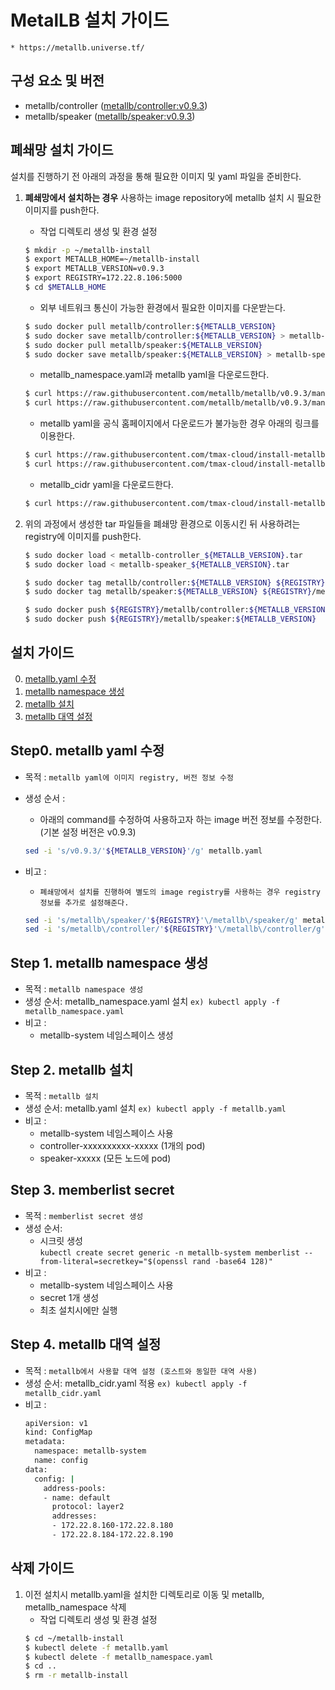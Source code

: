 
# MetalLB 설치 가이드
    * https://metallb.universe.tf/

## 구성 요소 및 버전
* metallb/controller ([metallb/controller:v0.9.3](https://hub.docker.com/layers/metallb/controller/v0.9.3/images/sha256-d1fe971bdb986915cafe339444329d8ef64cb59b11aaf7b22aeb167fdbd67aad?context=explore))
* metallb/speaker ([metallb/speaker:v0.9.3](https://hub.docker.com/layers/metallb/speaker/v0.9.3/images/sha256-a9c822e640fa5aed6f244a47bf7a66e5d1dac765479af44b954f4ae86072943d?context=explore))

## 폐쇄망 설치 가이드
설치를 진행하기 전 아래의 과정을 통해 필요한 이미지 및 yaml 파일을 준비한다.
1. **폐쇄망에서 설치하는 경우** 사용하는 image repository에 metallb 설치 시 필요한 이미지를 push한다. 

    * 작업 디렉토리 생성 및 환경 설정
    ```bash
    $ mkdir -p ~/metallb-install
    $ export METALLB_HOME=~/metallb-install
    $ export METALLB_VERSION=v0.9.3
    $ export REGISTRY=172.22.8.106:5000
    $ cd $METALLB_HOME
    ```

    * 외부 네트워크 통신이 가능한 환경에서 필요한 이미지를 다운받는다.
    ```bash
    $ sudo docker pull metallb/controller:${METALLB_VERSION}
    $ sudo docker save metallb/controller:${METALLB_VERSION} > metallb-controller_${METALLB_VERSION}.tar
    $ sudo docker pull metallb/speaker:${METALLB_VERSION}
    $ sudo docker save metallb/speaker:${METALLB_VERSION} > metallb-speaker_${METALLB_VERSION}.tar
    ```

    * metallb_namespace.yaml과 metallb yaml을 다운로드한다. 
    ```bash
    $ curl https://raw.githubusercontent.com/metallb/metallb/v0.9.3/manifests/namespace.yaml > metallb_namespace.yaml
    $ curl https://raw.githubusercontent.com/metallb/metallb/v0.9.3/manifests/metallb.yaml > metallb.yaml
    ```

    * metallb yaml을 공식 홈페이지에서 다운로드가 불가능한 경우 아래의 링크를 이용한다.
    ```bash
    $ curl https://raw.githubusercontent.com/tmax-cloud/install-metallb/5.0/manifest/metallb_namespace_v0.9.3.yaml > metallb_namespace.yaml
    $ curl https://raw.githubusercontent.com/tmax-cloud/install-metallb/5.0/manifest/metallb_v0.9.3.yaml > metallb.yaml
    ```

    * metallb_cidr yaml을 다운로드한다.
    ```bash
    $ curl https://raw.githubusercontent.com/tmax-cloud/install-metallb/5.0/manifest/metallb_cidr.yaml > metallb_cidr.yaml
    ```

2. 위의 과정에서 생성한 tar 파일들을 폐쇄망 환경으로 이동시킨 뒤 사용하려는 registry에 이미지를 push한다.
    ```bash
    $ sudo docker load < metallb-controller_${METALLB_VERSION}.tar
    $ sudo docker load < metallb-speaker_${METALLB_VERSION}.tar

    $ sudo docker tag metallb/controller:${METALLB_VERSION} ${REGISTRY}/metallb/controller:${METALLB_VERSION}
    $ sudo docker tag metallb/speaker:${METALLB_VERSION} ${REGISTRY}/metallb/speaker:${METALLB_VERSION}

    $ sudo docker push ${REGISTRY}/metallb/controller:${METALLB_VERSION}
    $ sudo docker push ${REGISTRY}/metallb/speaker:${METALLB_VERSION}
    ```

## 설치 가이드
0. [metallb.yaml 수정](#step0 "step0")
1. [metallb namespace 생성](#step1 "step1")
2. [metallb 설치](#step2 "step2")
3. [metallb 대역 설정](#step3 "step3")

<h2 id="step0"> Step0. metallb yaml 수정 </h2>

* 목적 : `metallb yaml에 이미지 registry, 버전 정보 수정`
* 생성 순서 : 
    * 아래의 command를 수정하여 사용하고자 하는 image 버전 정보를 수정한다. (기본 설정 버전은 v0.9.3)
	```bash
   sed -i 's/v0.9.3/'${METALLB_VERSION}'/g' metallb.yaml
	```

* 비고 :
    * `폐쇄망에서 설치를 진행하여 별도의 image registry를 사용하는 경우 registry 정보를 추가로 설정해준다.`
	```bash
   sed -i 's/metallb\/speaker/'${REGISTRY}'\/metallb\/speaker/g' metallb.yaml 
   sed -i 's/metallb\/controller/'${REGISTRY}'\/metallb\/controller/g' metallb.yaml 
	```

<h2 id="step1"> Step 1. metallb namespace 생성 </h2>

* 목적 : `metallb namespace 생성`
* 생성 순서: metallb_namespace.yaml 설치  `ex) kubectl apply -f metallb_namespace.yaml`
* 비고 : 
    * metallb-system 네임스페이스 생성

<h2 id="step2"> Step 2. metallb 설치 </h2>

* 목적 : `metallb 설치`
* 생성 순서: metallb.yaml 설치  `ex) kubectl apply -f metallb.yaml`
* 비고 : 
    * metallb-system 네임스페이스 사용
    * controller-xxxxxxxxxx-xxxxx (1개의 pod)
    * speaker-xxxxx (모든 노드에 pod)

<h2 id="step3"> Step 3. memberlist secret </h2>

* 목적 : `memberlist secret 생성`
* 생성 순서: 
    * 시크릿 생성  
        ```kubectl create secret generic -n metallb-system memberlist --from-literal=secretkey="$(openssl rand -base64 128)"```
* 비고 : 
    * metallb-system 네임스페이스 사용
    * secret 1개 생성
    * 최초 설치시에만 실행

<h2 id="step4"> Step 4. metallb 대역 설정 </h2>

* 목적 : `metallb에서 사용할 대역 설정 (호스트와 동일한 대역 사용)`
* 생성 순서: metallb_cidr.yaml 적용  `ex) kubectl apply -f metallb_cidr.yaml`
* 비고 :
    ```bash
    apiVersion: v1
    kind: ConfigMap
    metadata:
      namespace: metallb-system
      name: config
    data:
      config: |
        address-pools:
        - name: default
          protocol: layer2
          addresses:
          - 172.22.8.160-172.22.8.180
          - 172.22.8.184-172.22.8.190
    ```
    
## 삭제 가이드
1. 이전 설치시 metallb.yaml을 설치한 디렉토리로 이동 및 metallb, metallb_namespace 삭제
    * 작업 디렉토리 생성 및 환경 설정
    ```bash
    $ cd ~/metallb-install
    $ kubectl delete -f metallb.yaml
    $ kubectl delete -f metallb_namespace.yaml
    $ cd ..
    $ rm -r metallb-install
    ```
